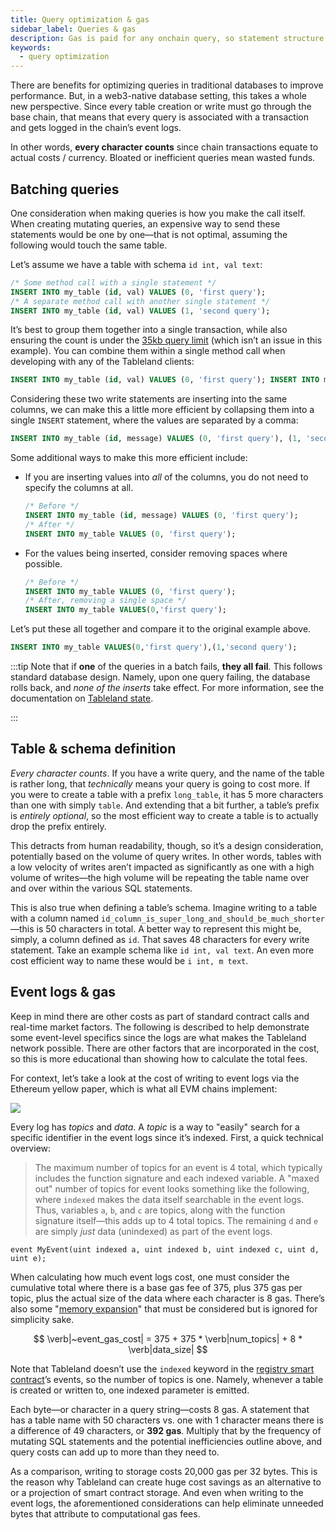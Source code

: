 ```yaml
---
title: Query optimization & gas
sidebar_label: Queries & gas
description: Gas is paid for any onchain query, so statement structure has an impact on cost.
keywords:
  - query optimization
---
```


There are benefits for optimizing queries in traditional databases to improve performance. But, in a web3-native database setting, this takes a whole new perspective. Since every table creation or write must go through the base chain, that means that every query is associated with a transaction and gets logged in the chain’s event logs.

In other words, **every character counts** since chain transactions equate to actual costs / currency. Bloated or inefficient queries mean wasted funds.

## Batching queries

One consideration when making queries is how you make the call itself. When creating mutating queries, an expensive way to send these statements would be one by one—that is not optimal, assuming the following would touch the same table.

Let’s assume we have a table with schema `id int, val text`:

```sql
/* Some method call with a single statement */
INSERT INTO my_table (id, val) VALUES (0, 'first query');
/* A separate method call with another single statement */
INSERT INTO my_table (id, val) VALUES (1, 'second query');
```

It’s best to group them together into a single transaction, while also ensuring the count is under the [35kb query limit](/fundamentals/limits) (which isn’t an issue in this example). You can combine them within a single method call when developing with any of the Tableland clients:

```sql
INSERT INTO my_table (id, val) VALUES (0, 'first query'); INSERT INTO my_table (id, message) VALUES (1, 'second query');
```

Considering these two write statements are inserting into the same columns, we can make this a little more efficient by collapsing them into a single `INSERT` statement, where the values are separated by a comma:

```sql
INSERT INTO my_table (id, message) VALUES (0, 'first query'), (1, 'second query');
```

Some additional ways to make this more efficient include:

- If you are inserting values into _all_ of the columns, you do not need to specify the columns at all.
  ```sql
  /* Before */
  INSERT INTO my_table (id, message) VALUES (0, 'first query');
  /* After */
  INSERT INTO my_table VALUES (0, 'first query');
  ```
- For the values being inserted, consider removing spaces where possible.
  ```sql
  /* Before */
  INSERT INTO my_table VALUES (0, 'first query');
  /* After, removing a single space */
  INSERT INTO my_table VALUES(0,'first query');
  ```

Let’s put these all together and compare it to the original example above.

```sql
INSERT INTO my_table VALUES(0,'first query'),(1,'second query');
```

:::tip
Note that if **one** of the queries in a batch fails, **they all fail**. This follows standard database design. Namely, upon one query failing, the database rolls back, and _none of the inserts_ take effect. For more information, see the documentation on [Tableland state](/fundamentals/architecture/protocol-design#atomicity).

:::

## Table & schema definition

_Every character counts_. If you have a write query, and the name of the table is rather long, that _technically_ means your query is going to cost more. If you were to create a table with a prefix `long_table`, it has 5 more characters than one with simply `table`. And extending that a bit further, a table’s prefix is _entirely optional_, so the most efficient way to create a table is to actually drop the prefix entirely.

This detracts from human readability, though, so it’s a design consideration, potentially based on the volume of query writes. In other words, tables with a low velocity of writes aren’t impacted as significantly as one with a high volume of writes—the high volume will be repeating the table name over and over within the various SQL statements.

This is also true when defining a table’s schema. Imagine writing to a table with a column named `id_column_is_super_long_and_should_be_much_shorter`—this is 50 characters in total. A better way to represent this might be, simply, a column defined as `id`. That saves 48 characters for every write statement. Take an example schema like `id int, val text`. An even more cost efficient way to name these would be `i int, m text`.

## Event logs & gas

Keep in mind there are other costs as part of standard contract calls and real-time market factors. The following is described to help demonstrate some event-level specifics since the logs are what makes the Tableland network possible. There are other factors that are incorporated in the cost, so this is more educational than showing how to calculate the total fees.

For context, let’s take a look at the cost of writing to event logs via the Ethereum yellow paper, which is what all EVM chains implement:

![](@site/static/assets/eth-yellowpaper-gas.png)

Every log has _topics_ and _data_. A _topic_ is a way to "easily" search for a specific identifier in the event logs since it’s indexed. First, a quick technical overview:

> The maximum number of topics for an event is 4 total, which typically includes the function signature and each indexed variable. A "maxed out" number of topics for event looks something like the following, where `indexed` makes the data itself searchable in the event logs. Thus, variables `a`, `b`, and `c` are topics, along with the function signature itself—this adds up to 4 total topics. The remaining `d` and `e` are simply _just_ data (unindexed) as part of the event logs.

```solidity
event MyEvent(uint indexed a, uint indexed b, uint indexed c, uint d, uint e);
```

When calculating how much event logs cost, one must consider the cumulative total where there is a base gas fee of 375, plus 375 gas per topic, plus the actual size of the data where each character is 8 gas. There’s also some "[memory expansion](https://github.com/wolflo/evm-opcodes/blob/main/gas.md#a8-log-operations)" that must be considered but is ignored for simplicity sake.

$$
\verb|~event_gas_cost| = 375 + 375 * \verb|num_topics| + 8 * \verb|data_size|
$$

Note that Tableland doesn’t use the `indexed` keyword in the [registry smart contract](https://github.com/tablelandnetwork/evm-tableland/blob/main/contracts/ITablelandTables.sol)’s events, so the number of topics is one. Namely, whenever a table is created or written to, one indexed parameter is emitted.

Each byte—or character in a query string—costs 8 gas. A statement that has a table name with 50 characters vs. one with 1 character means there is a difference of 49 characters, or **392 gas**. Multiply that by the frequency of mutating SQL statements and the potential inefficiencies outline above, and query costs can add up to more than they need to.

As a comparison, writing to storage costs 20,000 gas per 32 bytes. This is the reason why Tableland can create huge cost savings as an alternative to or a projection of smart contract storage. And even when writing to the event logs, the aforementioned considerations can help eliminate unneeded bytes that attribute to computational gas fees.
